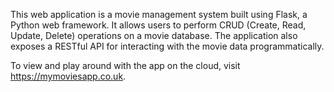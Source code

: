This web application is a movie management system built using Flask, a Python web framework. It allows users to perform CRUD (Create, Read, Update, Delete) operations on a movie database. The application also exposes a RESTful API for interacting with the movie data programmatically. 

To view and play around with the app on the cloud, visit https://mymoviesapp.co.uk.

